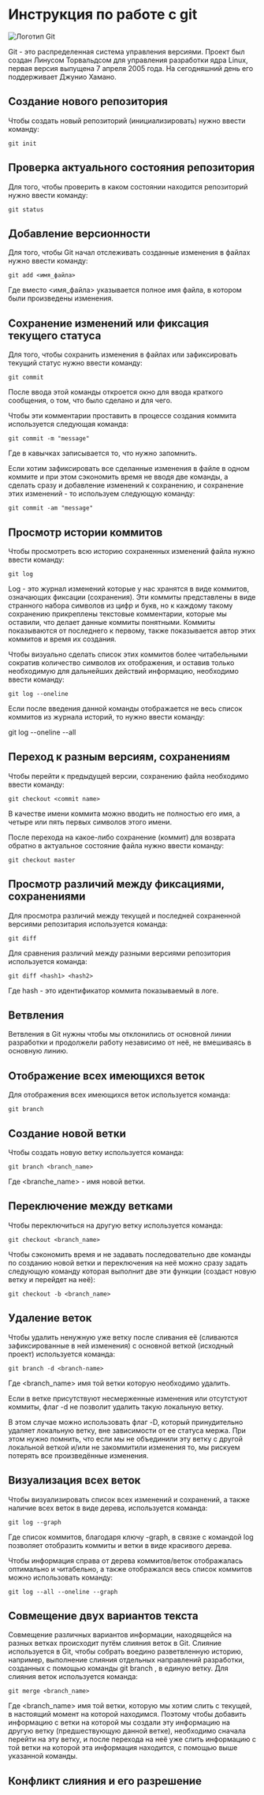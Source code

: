 # **Инструкция по работе с git**

![Логотип Git](git.jpg)

Git - это распределенная система управления версиями. Проект был создан Линусом Торвальдсом для управления разработки ядра Linux, первая версия выпущена 7 апреля 2005 года. На сегодняшний день его поддерживает Джунио Хамано.

## Создание нового репозитория

Чтобы создать новый репозиторий (инициализировать) нужно ввести команду:

    git init  

## Проверка актуального состояния репозитория

Для того, чтобы проверить в каком состоянии находится репозиторий нужно ввести команду:

    git status
    
## Добавление версионности

Для того, чтобы Git начал отслеживать созданные изменения в файлах нужно ввести команду:

    git add <имя_файла>

Где вместо <имя_файла> указывается полное имя файла, в котором были произведены изменения.

## Сохранение изменений или фиксация текущего статуса

Для того, чтобы сохранить изменения в файлах или зафиксировать текущий статус нужно ввести команду:

    git commit

После ввода этой команды откроется окно для ввода краткого сообщения, о том, что было сделано и для чего.

Чтобы эти комментарии проставить в процессе создания коммита используется следующая команда:

    git commit -m "message"

Где в кавычках записывается то, что нужно запомнить.

Если хотим зафиксировать все сделанные изменения в файле в одном коммите и при этом сэкономить время не вводя две команды, а сделать сразу и добавление изменений к сохранению, и сохранение этих изменений - то используем следующую команду:

    git commit -am "message"

## Просмотр истории коммитов

Чтобы просмотреть всю историю сохраненных изменений файла нужно ввести команду:

    git log

Log - это журнал изменений которые у нас хранятся в виде коммитов, означающих фиксации (сохранения). Эти коммиты представлены в виде странного набора символов из цифр и букв, но к каждому такому сохранению прикреплены текстовые комментарии, которые мы оставили, что делает данные коммиты понятными. Коммиты показываются от последнего к первому, также показывается автор этих коммитов и время их создания.

Чтобы визуально сделать список этих коммитов более читабельными сократив количество символов их отображения, и оставив только необходимую для дальнейших действий информацию, необходимо ввести команду:

    git log --oneline

Если после введения данной команды отображается не весь список коммитов из журнала историй, то нужно ввести команду:


git log --oneline --all


## Переход к разным версиям, сохранениям

Чтобы перейти к предыдущей версии, сохранению файла необходимо ввести команду:

    git checkout <commit name>

В качестве имени коммита можно вводить не полностью его имя, а четыре или пять первых символов этого имени.

После перехода на какое-либо сохранение (коммит) для возврата обратно в актуальное состояние файла нужно ввести команду:

    git checkout master

## Просмотр различий между фиксациями, сохранениями

Для просмотра различий между текущей и последней сохраненной версиями репозитария используется команда:

    git diff

Для сравнения различий между разными версиями репозитория используется команда:

    git diff <hash1> <hash2>

Где hash - это идентификатор коммита показываемый в логе.

## Ветвления

Ветвления в Git нужны чтобы мы отклонились от основной линии разработки и продолжели работу независимо от неё, не вмешиваясь в основную линию. 

## Отображение всех имеющихся веток

Для отображения всех имеющихся веток используется команда:

    git branch

## Создание новой ветки

Чтобы создать новую ветку используется команда:

    git branch <branch_name>

Где <branche_name> - имя новой ветки.

## Переключение между ветками
 
Чтобы переключиться на другую ветку используется команда:

    git checkout <branch_name>

Чтобы сэкономить время и не задавать последовательно две команды по созданию новой ветки и переключения на неё можно сразу задать следующую команду которая выполнит две эти функции (создаст новую ветку и перейдет на неё):

    git checkout -b <branch_name>

## Удаление веток

Чтобы удалить ненужную уже ветку после сливания её (сливаются зафиксированные в ней изменения) с основной веткой (исходный проект) используется команда:

    git branch -d <branch-name>

Где <branch_name> имя той ветки которую необходимо удалить.

Если в ветке присутствуют несмерженные изменения или отсутстуют коммиты, флаг -d не позволит удалить такую локальную ветку.

В этом случае можно использовать флаг -D, который принудительно удаляет локальную ветку, вне зависимости от ее статуса мержа. При этом нужно помнить, что если мы не объединили эту ветку с другой локальной веткой и/или не закоммитили изменения то, мы рискуем потерять все произведённые изменения.

## Визуализация всех веток

Чтобы визуализировать список всех изменений и сохранений, а также наличие всех веток в виде дерева, используется команда:

    git log --graph

Где список коммитов, благодаря ключу -graph, в связке с командой log позволяет отобразить коммиты и ветки в виде красивого дерева.

Чтобы информация справа от дерева коммитов/веток отображалась оптимально и читабельно, а также отображался весь список коммитов можно использовать команду:

    git log --all --oneline --graph

## Совмещение двух вариантов текста 

Совмещение различных вариантов информации, находящейся на разных ветках происходит путём слияния веток в Git. Слияние используется в Git, чтобы собрать воедино разветвленную историю, например, выполнение слияния отдельных направлений разработки, созданных с помощью команды git branch , в единую ветку. Для слияния веток используется команда:

    git merge <branch_name>

Где <branch_name> имя той ветки, которую мы хотим слить с текущей, в настоящий момент на которой находимся. Поэтому чтобы добавить информацию с ветки на которой мы создали эту информацию на другую ветку (предшествующую данной ветке), необходимо сначала перейти на эту ветку, и после перехода на неё уже слить информацию с той ветки на которой эта информация находится, с помощью выше указанной команды.

## Конфликт слияния и его разрешение











